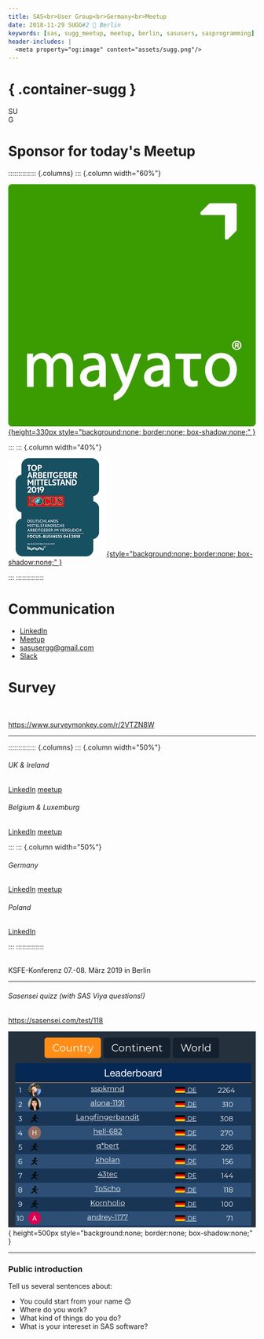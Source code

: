```yaml
---
title: SAS<br>User Group<br>Germany<br>Meetup
date: 2018-11-29 SUGG#2 📍 Berlin
keywords: [sas, sugg_meetup, meetup, berlin, sasusers, sasprogramming]
header-includes: |
  <meta property="og:image" content="assets/sugg.png"/>
---
```


# { .container-sugg }

<p id="sugg">
  SU<br>G<span style="text-align: center; margin: 0; background: url('assets/de.svg') center; background-size: contain; margin: auto; background-clip: text; -webkit-background-clip: text; color: transparent; text-shadow: none;">G</span>
</p>

# Sponsor for today's Meetup

:::::::::::::: {.columns}
::: {.column width="60%"}

[![](assets/mayato-logo.jpg){height=330px style="background:none; border:none; box-shadow:none;" }](https://www.mayato.com/)

:::
::: {.column width="40%"}

[![](assets/mayato-focus.png){style="background:none; border:none; box-shadow:none;" }](https://www.mayato.com/focus-top-arbeitgeber-2019/)

:::
::::::::::::::


# Communication

- [LinkedIn](https://www.linkedin.com/company/sas-user-group-germany/)
- [Meetup](https://www.meetup.com/sas-user-group-germany/)
- [sasusergg@gmail.com](mailto:sasusergg@gmail.com)
- [Slack](https://sug-germany.slack.com)

# Survey

<br>

<https://www.surveymonkey.com/r/2VTZN8W>

---

<!-- # SAS User Groups in Europe -->

:::::::::::::: {.columns}
::: {.column width="50%"}

###### UK & Ireland

[LinkedIn](https://www.linkedin.com/company/suguki/) [meetup](https://www.meetup.com/suguki/)

###### Belgium & Luxemburg

[LinkedIn](https://www.linkedin.com/company/sas-user-group-belux/) [meetup](https://www.meetup.com/BeLux-SAS-User-Group/)

:::
::: {.column width="50%"}

###### Germany

[LinkedIn](https://www.linkedin.com/company/sas-user-group-germany/) [meetup](https://www.meetup.com/sas-user-group-germany/)

###### Poland

[LinkedIn](https://www.linkedin.com/groups/8675451)

:::
::::::::::::::

<!-- [KSFE](http://ksfe-ev.de/cms/) -- **K**ooperation der **S**AS Anwender in **F**orschung und **E**ntwicklung e.V. -->
<br>
KSFE-Konferenz 07.-08. März 2019 in Berlin <br> <https://ksfe-ev.de/2019/>

---

###### Sasensei quizz (with SAS Viya questions!)

<https://sasensei.com/test/118>

![](assets/sasensei-leaderboard-germany.png){ height=500px style="background:none; border:none; box-shadow:none;" }

---

### Public introduction

Tell us several sentences about:

- You could start from your name 😊
- Where do you work?
- What kind of things do you do?
- What is your intereset in SAS software?
